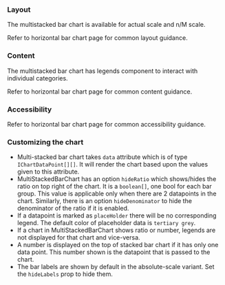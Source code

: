 ### Layout

The multistacked bar chart is available for actual scale and n/M scale.

Refer to horizontal bar chart page for common layout guidance.

### Content

The multistacked bar chart has legends component to interact with individual categories.

Refer to horizontal bar chart page for common content guidance.

### Accessibility

Refer to horizontal bar chart page for common accessibility guidance.

### Customizing the chart

- Multi-stacked bar chart takes `data` attribute which is of type `IChartDataPoint[][]`. It will render the chart based upon the values given to this attribute.
- MultiStackedBarChart has an option `hideRatio` which shows/hides the ratio on top right of the chart. It is a `boolean[]`, one bool for each bar group. This value is applicable only when there are 2 datapoints in the chart. Similarly, there is an option `hideDenominator` to hide the denominator of the ratio if it is enabled.
- If a datapoint is marked as `placeHolder` there will be no corresponding legend. The default color of placeholder data is `tertiary grey`.
- If a chart in MultiStackedBarChart shows ratio or number, legends are not displayed for that chart and vice-versa.
- A number is displayed on the top of stacked bar chart if it has only one data point. This number shown is the datapoint that is passed to the chart.
- The bar labels are shown by default in the absolute-scale variant. Set the `hideLabels` prop to hide them.
